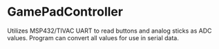 # GamePadController
Utilizes MSP432/TIVAC UART to read buttons and analog sticks as ADC values. Program can convert all values for use in serial data.
